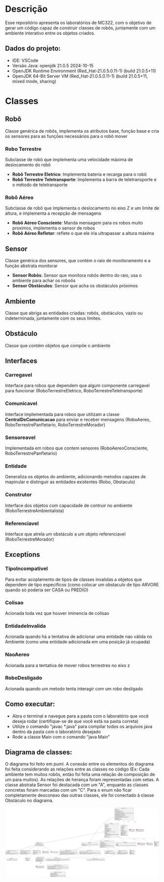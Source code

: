 # Descrição
Esse repositório apresenta os laboratórios de MC322, com o objetivo de gerar um código capaz de construir classes de robôs, juntamente com um ambiente interativo entre os objetos criados.
## Dados do projeto:
  * IDE: VSCode
  * Versão Java: openjdk 21.0.5 2024-10-15
  * OpenJDK Runtime Environment (Red_Hat-21.0.5.0.11-1) (build 21.0.5+11)
  * OpenJDK 64-Bit Server VM (Red_Hat-21.0.5.0.11-1) (build 21.0.5+11, mixed mode, sharing)

# Classes
  ## Robô
  Classe genérica de robôs, implementa os atributos base, função base e cria os sensores para as funções necessários para o robô mover
  ### Robo Terrestre
  Subclasse de robô que implementa uma velocidade máxima de deslocamento do robô
  * **Robô Terrestre Eletrico**: Implementa bateria e recarga para o robô
  * **Robô Terrestre Teletransporte**: Implementa a barra de teletransporte e o método de teletransporte
  ### Robô Aéreo
  Subclasse de robô que implementa o deslocamento no eixo Z e um limite de altura, e implementa a recepção de mensagens
  * **Robô Aéreo Consciente**: Manda mensagem para os robos muito proximos, implementa o sensor de robos
  * **Robô Aéreo Refletor**: reflete o que ele iria ultrapassar a altura máxima
  ## Sensor
  Classe genérica dos sensores, que contém o raio de monitoramento e a função abstrata monitorar
  * **Sensor Robôs**: Sensor que monitora robôs dentro do raio, usa o ambiente para achar os roboôs
  * **Sensor Obstáculos**: Sensor que acha os obstáculos próximos
  ## Ambiente
  Classe que abriga as entidades criadas: robôs, obstáculos, vazio ou indeterminada, juntamente com os seus limites.
  ## Obstáculo
  Classe que contém objetos que compõe o ambiente
  ## Interfaces
  ### Carregavel
  Interface para robos que dependem que algum componente carregavel para funcionar (RoboTerrestreEletrico, RoboTerrestreTeletransporte)
  ### Comunicavel
  Interface implementada para robos que utilizam a classe **CentralDeComunicacao** para enviar e receber mensagens (RoboAereo, RoboTerrestrePanfletario, RoboTerrestreMorador)
  ### Sensoreavel
  Implementada em robos que contem sensores (RoboAereoConsciente, RoboTerrestrePanfletario)
  ### Entidade
  Generaliza os objetos do ambiente, adicionando metodos capazes de mapinular e distinguir as entidades existentes (Robo, Obstaculo)
  ### Construtor
  Interface dos objetos com capacidade de contruir no ambiente (RoboTerrestreAmbientalista)
  ### Referenciavel
  Interface que atrela um obstáculo a um objeto referenciavel (RoboTerrestreMorador)
  ## Exceptions
  ### TipoIncompativel
  Para evitar acoplamento de tipos de classes invalidas a objetos que dependem de tipo especificos (como colocar um obstaculo de tipo ARVORE quando só poderia ser CASA ou PREDIO)
  ### Colisao
  Acionada toda vez que houver iminencia de colisao
  ### EntidadeInvalida
  Acionada quando há a tentativa de adicionar uma entidade nao válida no Ambiente (como uma entidade adicionada em uma posição já ocupada)
  ### NaoAereo
  Acionada para a tentativa de  mover robos terrestres no eixo z
  ### RoboDesligado
  Acionada quando um metodo tenta interagir com um robo desligado
## Como executar:
  - Abra o terminal e navegue para a pasta com o laboratório que você deseja rodar (certifique-se de que você está na pasta correta)
  - Utilize o comando "javac *.java" para compilar todos os arquivos java dentro da pasta com o laboratório desejado
  - Rode a classe Main com o comando "java Main"

## Diagrama de classes:
O diagrama foi feito em puml. A conexão entre os elementos do diagrama foi feita considerando as relações entre as classes no código (Ex: Cada ambiente tem muitos robôs, então foi feita uma relação de composição de um para muitos). As relações de herança foram representadas com setas. A classe abstrata Sensor foi destacada com um "A", enquanto as classes concretas foram marcadas com um "C". Para o enum não ficar completamente desconexo das outras classes, ele foi conectado à classe Obstáculo no diagrama. 


![image](image.png)
